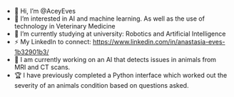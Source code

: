 - 👋 Hi, I’m @AceyEves
- 👀 I’m interested in AI and machine learning. As well as the use of technology in Veterinary Medicine
- 🌱 I’m currently studying at university: Robotics and Artificial Intelligence
- ⚡ My LinkedIn to connect: https://www.linkedin.com/in/anastasia-eves-1b32901b3/
- 📝 I am currently working on an AI that detects issues in animals from MRI and CT scans.
- 🏆 I have previously completed a Python interface which worked out the severity of an animals condition based on questions asked.


<!---
AceyEves/AceyEves is a ✨ special ✨ repository because its `README.md` (this file) appears on your GitHub profile.
You can click the Preview link to take a look at your changes.
--->
